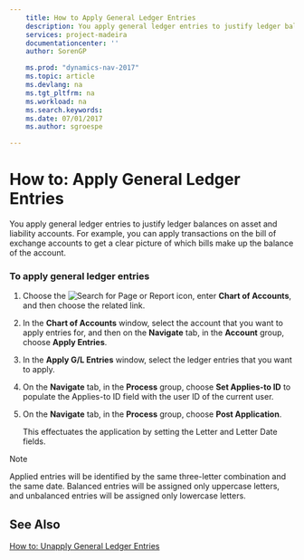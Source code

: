 ```yaml
---
    title: How to Apply General Ledger Entries 
    description: You apply general ledger entries to justify ledger balances on asset and liability accounts. For example, you can apply transactions on the bill of exchange accounts to get a clear picture of which bills make up the balance of the account.
    services: project-madeira
    documentationcenter: ''
    author: SorenGP

    ms.prod: "dynamics-nav-2017"
    ms.topic: article
    ms.devlang: na
    ms.tgt_pltfrm: na
    ms.workload: na
    ms.search.keywords:
    ms.date: 07/01/2017
    ms.author: sgroespe

---
```

# How to: Apply General Ledger Entries
You apply general ledger entries to justify ledger balances on asset and liability accounts. For example, you can apply transactions on the bill of exchange accounts to get a clear picture of which bills make up the balance of the account.  
  
### To apply general ledger entries  
  
1.  Choose the ![Search for Page or Report](media/ui-search/search_small.png "Search for Page or Report icon") icon, enter **Chart of Accounts**, and then choose the related link.  
  
2.  In the **Chart of Accounts** window, select the account that you want to apply entries for, and then on the **Navigate** tab, in the **Account** group, choose **Apply Entries**.  
  
3.  In the **Apply G/L Entries** window, select the ledger entries that you want to apply.  
  
4.  On the **Navigate** tab, in the **Process** group, choose **Set Applies-to ID** to populate the Applies-to ID field with the user ID of the current user.  
  
5.  On the **Navigate** tab, in the **Process** group, choose **Post Application**.  
  
     This effectuates the application by setting the Letter and Letter Date fields.  
  
> [!NOTE]  
>  Applied entries will be identified by the same three-letter combination and the same date. Balanced entries will be assigned only uppercase letters, and unbalanced entries will be assigned only lowercase letters.  
  
## See Also  
 [How to: Unapply General Ledger Entries](how-to-unapply-general-ledger-entries.md)